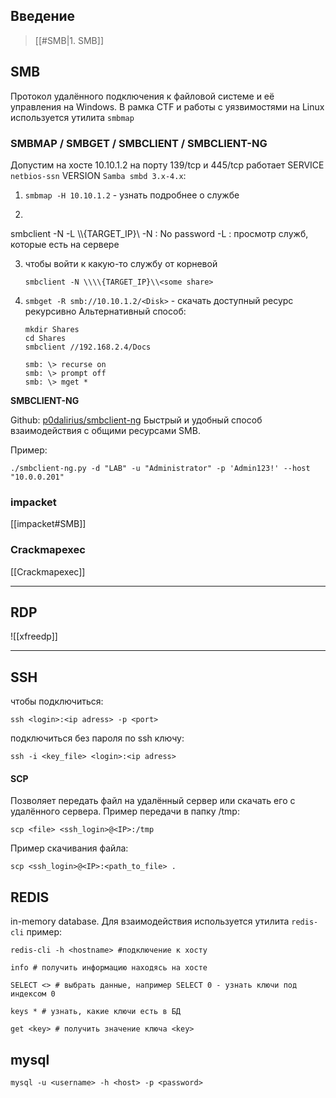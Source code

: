 ## Введение 

> [[#SMB|1. SMB]]

## SMB
Протокол удалённого подключения к файловой системе и её управления на Windows. В рамка CTF и работы с уязвимостями на Linux используется утилита `smbmap`
### SMBMAP / SMBGET / SMBCLIENT / SMBCLIENT-NG
Допустим на хосте 10.10.1.2 на порту 139/tcp и 445/tcp работает SERVICE `netbios-ssn` VERSION `Samba smbd 3.x-4.x`:
1. `smbmap -H 10.10.1.2` - узнать подробнее о службе
2. ```
smbclient -N -L \\\\{TARGET_IP}\\ 
-N : No password 
-L : просмотр служб, которые есть на сервере

 3. чтобы войти к какую-то службу от корневой 
	 ```
	smbclient -N \\\\{TARGET_IP}\\<some share>
	```
4. `smbget -R smb://10.10.1.2/<Disk>` - скачать доступный ресурс рекурсивно
	Альтернативный способ:
	``` 
	mkdir Shares 
	cd Shares 
	smbclient //192.168.2.4/Docs 
	
	smb: \> recurse on 
	smb: \> prompt off 
	smb: \> mget *
	```

**SMBCLIENT-NG**

Github: [p0dalirius/smbclient-ng](https://github.com/p0dalirius/smbclient-ng)
Быстрый и удобный способ взаимодействия с общими ресурсами SMB.

Пример:
``` shell
./smbclient-ng.py -d "LAB" -u "Administrator" -p 'Admin123!' --host "10.0.0.201"
```

### impacket
[[impacket#SMB]]
### Crackmapexec
[[Crackmapexec]]

---
## RDP

![[xfreedp]]


---
## SSH
чтобы подключиться:
``` 
ssh <login>:<ip adress> -p <port>
```
подключиться без пароля по ssh ключу:
```
ssh -i <key_file> <login>:<ip adress>
```
#### SCP
Позволяет передать файл на удалённый сервер или скачать его с удалённого сервера.
Пример передачи в папку /tmp:
```
scp <file> <ssh_login>@<IP>:/tmp
```
Пример скачивания файла:
``` 
scp <ssh_login>@<IP>:<path_to_file> .
```
## REDIS
in-memory database. Для взаимодействия используется утилита `redis-cli`
пример:
```bush
redis-cli -h <hostname> #подключение к хосту

info # получить информацию находясь на хосте

SELECT <> # выбрать данные, например SELECT 0 - узнать ключи под индексом 0

keys * # узнать, какие ключи есть в БД

get <key> # получить значение ключа <key>

```
## mysql
```
mysql -u <username> -h <host> -p <password>
```
